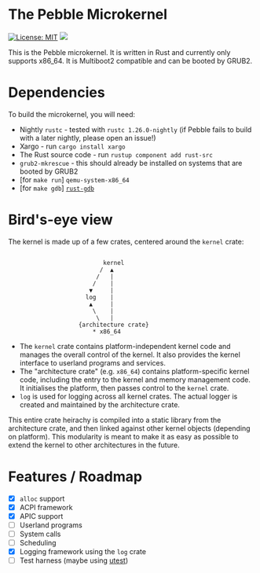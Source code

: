 # The Pebble Microkernel
[![License: MIT](https://img.shields.io/badge/License-MIT-yellow.svg)](https://opensource.org/licenses/MIT)
[![](https://tokei.rs/b1/github/Aaronepower/tokei)](https://github.com/pebble-os/kernel)

This is the Pebble microkernel. It is written in Rust and currently only supports x86_64.
It is Multiboot2 compatible and can be booted by GRUB2.

# Dependencies
To build the microkernel, you will need:
* Nightly `rustc` - tested with `rustc 1.26.0-nightly` (if Pebble fails to build with a later nightly, please open an issue!)
* Xargo - run `cargo install xargo`
* The Rust source code - run `rustup component add rust-src`
* `grub2-mkrescue` - this should already be installed on systems that are booted by GRUB2
* [for `make run`] `qemu-system-x86_64`
* [for `make gdb`] [`rust-gdb`](https://github.com/phil-opp/binutils-gdb#gdb-for-64-bit-rust-operating-systems)

# Bird's-eye view
The kernel is made up of a few crates, centered around the `kernel` crate:
```

                           kernel
                          /  ▲
                         /   |
                        /    |
                       ▼     |
                      log    |
                       ▲     |
                        \    |
                         \   |
                    {architecture crate}
                        * x86_64

```

* The `kernel` crate contains platform-independent kernel code and manages the overall control of the kernel.
It also provides the kernel interface to userland programs and services.
* The "architecture crate" (e.g. `x86_64`) contains platform-specific kernel code, including the entry to the kernel and memory management code.
It initialises the platform, then passes control to the `kernel` crate.
* `log` is used for logging across all kernel crates. The actual logger is created and maintained by the architecture crate.

This entire crate heirachy is compiled into a static library from the architecture crate, and then linked against other kernel objects (depending on platform).
This modularity is meant to make it as easy as possible to extend the kernel to other architectures in the future.

# Features / Roadmap
- [x] `alloc` support
- [x] ACPI framework
- [x] APIC support
- [ ] Userland programs
- [ ] System calls
- [ ] Scheduling
- [x] Logging framework using the `log` crate
- [ ] Test harness (maybe using [utest](https://github.com/japaric/utest))
